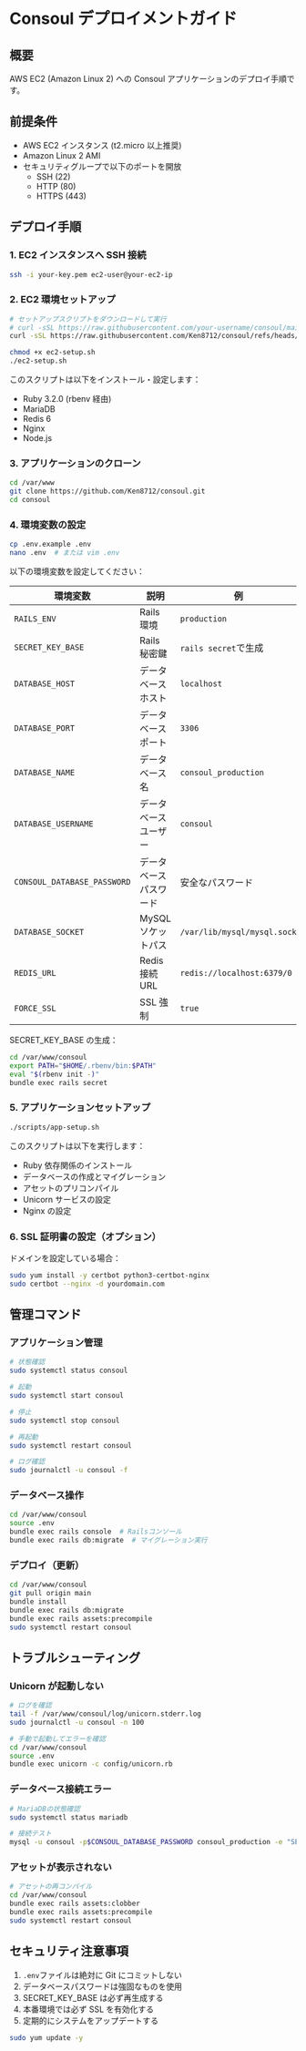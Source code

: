 # Consoul デプロイメントガイド

## 概要

AWS EC2 (Amazon Linux 2) への Consoul アプリケーションのデプロイ手順です。

## 前提条件

- AWS EC2 インスタンス (t2.micro 以上推奨)
- Amazon Linux 2 AMI
- セキュリティグループで以下のポートを開放
  - SSH (22)
  - HTTP (80)
  - HTTPS (443)

## デプロイ手順

### 1. EC2 インスタンスへ SSH 接続

```bash
ssh -i your-key.pem ec2-user@your-ec2-ip
```

### 2. EC2 環境セットアップ

```bash
# セットアップスクリプトをダウンロードして実行
# curl -sSL https://raw.githubusercontent.com/your-username/consoul/main/scripts/ec2-setup.sh -o ec2-setup.sh
curl -sSL https://raw.githubusercontent.com/Ken8712/consoul/refs/heads/main/scripts/ec2-setup.sh -o ec2-setup.sh

chmod +x ec2-setup.sh
./ec2-setup.sh
```

このスクリプトは以下をインストール・設定します：

- Ruby 3.2.0 (rbenv 経由)
- MariaDB
- Redis 6
- Nginx
- Node.js

### 3. アプリケーションのクローン

```bash
cd /var/www
git clone https://github.com/Ken8712/consoul.git
cd consoul
```

### 4. 環境変数の設定

```bash
cp .env.example .env
nano .env  # または vim .env
```

以下の環境変数を設定してください：

| 環境変数                    | 説明                   | 例                          |
| --------------------------- | ---------------------- | --------------------------- |
| `RAILS_ENV`                 | Rails 環境             | `production`                |
| `SECRET_KEY_BASE`           | Rails 秘密鍵           | `rails secret`で生成        |
| `DATABASE_HOST`             | データベースホスト     | `localhost`                 |
| `DATABASE_PORT`             | データベースポート     | `3306`                      |
| `DATABASE_NAME`             | データベース名         | `consoul_production`        |
| `DATABASE_USERNAME`         | データベースユーザー   | `consoul`                   |
| `CONSOUL_DATABASE_PASSWORD` | データベースパスワード | 安全なパスワード            |
| `DATABASE_SOCKET`           | MySQL ソケットパス     | `/var/lib/mysql/mysql.sock` |
| `REDIS_URL`                 | Redis 接続 URL         | `redis://localhost:6379/0`  |
| `FORCE_SSL`                 | SSL 強制               | `true`                      |

SECRET_KEY_BASE の生成：

```bash
cd /var/www/consoul
export PATH="$HOME/.rbenv/bin:$PATH"
eval "$(rbenv init -)"
bundle exec rails secret
```

### 5. アプリケーションセットアップ

```bash
./scripts/app-setup.sh
```

このスクリプトは以下を実行します：

- Ruby 依存関係のインストール
- データベースの作成とマイグレーション
- アセットのプリコンパイル
- Unicorn サービスの設定
- Nginx の設定

### 6. SSL 証明書の設定（オプション）

ドメインを設定している場合：

```bash
sudo yum install -y certbot python3-certbot-nginx
sudo certbot --nginx -d yourdomain.com
```

## 管理コマンド

### アプリケーション管理

```bash
# 状態確認
sudo systemctl status consoul

# 起動
sudo systemctl start consoul

# 停止
sudo systemctl stop consoul

# 再起動
sudo systemctl restart consoul

# ログ確認
sudo journalctl -u consoul -f
```

### データベース操作

```bash
cd /var/www/consoul
source .env
bundle exec rails console  # Railsコンソール
bundle exec rails db:migrate  # マイグレーション実行
```

### デプロイ（更新）

```bash
cd /var/www/consoul
git pull origin main
bundle install
bundle exec rails db:migrate
bundle exec rails assets:precompile
sudo systemctl restart consoul
```

## トラブルシューティング

### Unicorn が起動しない

```bash
# ログを確認
tail -f /var/www/consoul/log/unicorn.stderr.log
sudo journalctl -u consoul -n 100

# 手動で起動してエラーを確認
cd /var/www/consoul
source .env
bundle exec unicorn -c config/unicorn.rb
```

### データベース接続エラー

```bash
# MariaDBの状態確認
sudo systemctl status mariadb

# 接続テスト
mysql -u consoul -p$CONSOUL_DATABASE_PASSWORD consoul_production -e "SELECT 1;"
```

### アセットが表示されない

```bash
# アセットの再コンパイル
cd /var/www/consoul
bundle exec rails assets:clobber
bundle exec rails assets:precompile
sudo systemctl restart consoul
```

## セキュリティ注意事項

1. `.env`ファイルは絶対に Git にコミットしない
2. データベースパスワードは強固なものを使用
3. SECRET_KEY_BASE は必ず再生成する
4. 本番環境では必ず SSL を有効化する
5. 定期的にシステムをアップデートする

```bash
sudo yum update -y
```

